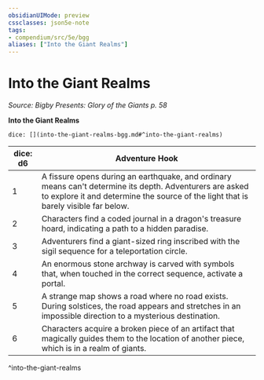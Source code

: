 ```yaml
---
obsidianUIMode: preview
cssclasses: json5e-note
tags:
- compendium/src/5e/bgg
aliases: ["Into the Giant Realms"]
---
```

# Into the Giant Realms
*Source: Bigby Presents: Glory of the Giants p. 58* 

**Into the Giant Realms**

`dice: [](into-the-giant-realms-bgg.md#^into-the-giant-realms)`

| dice: d6 | Adventure Hook |
|----------|----------------|
| 1 | A fissure opens during an earthquake, and ordinary means can't determine its depth. Adventurers are asked to explore it and determine the source of the light that is barely visible far below. |
| 2 | Characters find a coded journal in a dragon's treasure hoard, indicating a path to a hidden paradise. |
| 3 | Adventurers find a giant-sized ring inscribed with the sigil sequence for a teleportation circle. |
| 4 | An enormous stone archway is carved with symbols that, when touched in the correct sequence, activate a portal. |
| 5 | A strange map shows a road where no road exists. During solstices, the road appears and stretches in an impossible direction to a mysterious destination. |
| 6 | Characters acquire a broken piece of an artifact that magically guides them to the location of another piece, which is in a realm of giants. |
^into-the-giant-realms